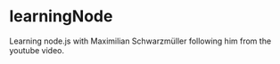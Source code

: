 # learningNode
Learning node.js with Maximilian Schwarzmüller following him from the youtube video.
